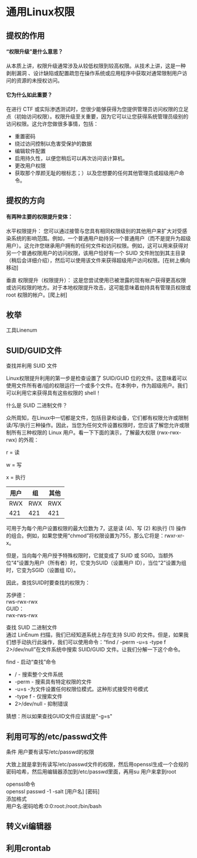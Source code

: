 # 通用Linux权限

## 提权的作用

#### “权限升级”是什么意思？  

从本质上讲，权限升级通常涉及从较低权限到较高权限。从技术上讲，这是一种 剥削漏洞 、设计缺陷或配置疏忽在操作系统或应用程序中获取对通常限制用户访问的资源的未授权访问。

#### 它为什么如此重要？

在进行 CTF 或实际渗透测试时，您很少能够获得为您提供管理员访问权限的立足点（初始访问权限）。权限升级至关重要，因为它可以让您获得系统管理员级别的访问权限。这允许您做很多事情，包括：

- 重置密码  
- 绕过访问控制以危害受保护的数据  
- 编辑软件配置  
- 启用持久性，以便您稍后可以再次访问该计算机。  
- 更改用户权限
- 获取那个厚颜无耻的根标志；）以及您想要的任何其他管理员或超级用户命令。

## 提权的方向

#### 有两种主要的权限提升变体：

水平权限提升： 您可以通过接管与您具有相同权限级别的其他用户来扩大对受感染系统的影响范围。例如，一个普通用户劫持另一个普通用户（而不是提升为超级用户）。这允许您继承用户拥有的任何文件和访问权限。例如，这可以用来获得对另一个普通权限用户的访问权限，该用户恰好有一个 SUID 文件附加到其主目录（稍后会详细介绍），然后可以使用该文件来获得超级用户访问权限。[在树上横向移动]

垂直 权限提升（权限提升）： 这是您尝试使用已被泄露的现有帐户获得更高权限或访问权限的地方。对于本地权限提升攻击，这可能意味着劫持具有管理员权限或 root 权限的帐户。[爬上树]

## 枚举

工具Linenum

## SUID/GUID文件

查找并利用 SUID 文件

Linux权限提升利用的第一步是检查设置了 SUID/GUID 位的文件。这意味着可以使用文件所有者/组的权限运行一个或多个文件。在本例中，作为超级用户。我们可以利用它来获得具有这些权限的 shell！

什么是 SUID 二进制文件？

众所周知，在Linux中一切都是文件，包括目录和设备，它们都有权限允许或限制读/写/执行三种操作。因此，当您为任何文件设置权限时，您应该了解您允许或限制所有三种权限的 Linux 用户。看一下下面的演示，了解最大权限 (rwx-rwx-rwx) 的外观：

r = 读

w = 写

x = 执行

|    用户     |组|     其他|
|-|-|-|
RWX |RWX|RWX
421 |421 |421

可用于为每个用户设置权限的最大位数为 7，这是读 (4)、写 (2) 和执行 (1) 操作的组合。例如，如果您使用“chmod”将权限设置为755，那么它将是：rwxr-xr-x。


但是，当向每个用户授予特殊权限时，它就变成了 SUID 或 SGID。当额外位“4”设置为用户（所有者）时，它变为SUID（设置用户 ID），当位“2”设置为组时，它变为SGID（设置组 ID）。

因此，查找SUID时要查找的权限为：

苏伊德：  
rws-rwx-rwx  
GUID：  
rwx-rws-rwx  

查找 SUID 二进制文件  
通过 LinEnum 扫描，我们已经知道系统上存在支持 SUID 的文件。但是，如果我们想手动执行此操作，我们可以使用命令：“find / -perm -u=s -type f 2>/dev/null”在文件系统中搜索 SUID/GUID 文件。让我们分解一下这个命令。

find - 启动“查找”命令
- / - 搜索整个文件系统
- -perm - 搜索具有特定权限的文件
- -u=s -为文件设置任何权限位模式。这种形式接受符号模式
- -type f - 仅搜索文件
- 2>/dev/null - 抑制错误

猜想：所以如果查找GUID文件应该就是"-g=s"  

## 利用可写的/etc/passwd文件

条件
用户要有读写/etc/passwd的权限

大致上就是拿到有读写/etc/passwd文件的权限，然后用openssl生成一个合规的密码哈希，然后用编辑器添加到/etc/passwd里面，再用su 用户来拿到root

openssl命令  
openssl passwd -1 -salt [用户名] [密码]  
添加格式  
用户名:密码哈希:0:0:root:/root:/bin/bash  

## 转义vi编辑器

## 利用crontab


